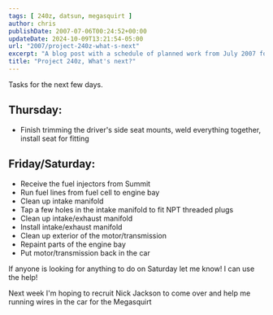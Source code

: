 ```yaml
---
tags: [ 240z, datsun, megasquirt ]
author: chris
publishDate: 2007-07-06T00:24:52+00:00
updateDate: 2024-10-09T13:21:54-05:00
url: "2007/project-240z-what-s-next"
excerpt: "A blog post with a schedule of planned work from July 2007 for the 240z"
title: "Project 240z, What's next?"
---
```


Tasks for the next few days.

## Thursday: 
  - Finish trimming the driver's side seat mounts, weld everything together, install seat for fitting
  
## Friday/Saturday:
  - Receive the fuel injectors from Summit
  - Run fuel lines from fuel cell to engine bay
  - Clean up intake manifold
  - Tap a few holes in the intake manifold to fit NPT threaded plugs
  - Clean up intake/exhaust manifold
  - Install intake/exhaust manifold
  - Clean up exterior of the motor/transmission
  - Repaint parts of the engine bay
  - Put motor/transmission back in the car

If anyone is looking for anything to do on Saturday let me know! I can use the help!

Next week I'm hoping to recruit Nick Jackson to come over and help me running wires in the car for the Megasquirt
